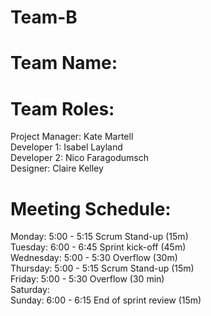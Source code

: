 # Team-B
# Team Name: 
# Team Roles:
Project Manager: Kate Martell <br>
Developer 1: Isabel Layland <br>
Developer 2: Nico Faragodumsch <br>
Designer: Claire Kelley <br>
# Meeting Schedule:
Monday: 5:00 - 5:15 Scrum Stand-up (15m) <br>
Tuesday: 6:00 - 6:45 Sprint kick-off (45m) <br>
Wednesday: 5:00 - 5:30 Overflow (30m) <br>
Thursday: 5:00 - 5:15 Scrum Stand-up (15m) <br>
Friday: 5:00 - 5:30 Overflow (30 min) <br>
Saturday: <br>
Sunday: 6:00 - 6:15 End of sprint review (15m) <br>

